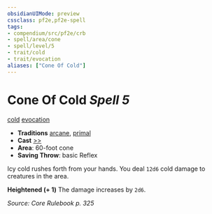 ```yaml
---
obsidianUIMode: preview
cssclass: pf2e,pf2e-spell
tags:
- compendium/src/pf2e/crb
- spell/area/cone
- spell/level/5
- trait/cold
- trait/evocation
aliases: ["Cone Of Cold"]
---
```

# Cone Of Cold *Spell 5*   
[cold](cold.md "Cold Energy & Element Trait")  [evocation](evocation.md "Evocation School Trait")  

- **Traditions** [arcane](arcane.md "Arcane Tradition Trait"), [primal](primal.md "Primal Tradition Trait")
- **Cast** [>>](chapter-9-playing-the-game.md#Actions "Two-Action") 
- **Area**: 60-foot cone
- **Saving Throw**:  basic Reflex

Icy cold rushes forth from your hands. You deal `12d6` cold damage to creatures in the area.

**Heightened (+ 1)** The damage increases by `2d6`.

*Source: Core Rulebook p. 325*